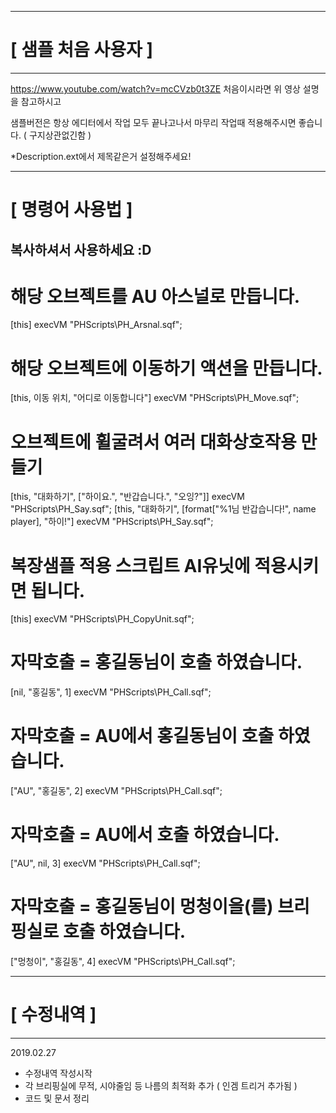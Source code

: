 ---------------------------------------------------------------
# [ 샘플 처음 사용자 ]
---------------------------------------------------------------

https://www.youtube.com/watch?v=mcCVzb0t3ZE
처음이시라면 위 영상 설명을 참고하시고

샘플버전은 항상 에디터에서 작업 모두 끝나고나서
마무리 작업때 적용해주시면 좋습니다. ( 구지상관없긴함 )

*Description.ext에서 제목같은거 설정해주세요!

---------------------------------------------------------------
# [ 명령어 사용법 ]
  복사하셔서 사용하세요 :D
---------------------------------------------------------------
# 해당 오브젝트를 AU 아스널로 만듭니다.
[this] execVM "PHScripts\PH_Arsnal.sqf";

# 해당 오브젝트에 이동하기 액션을 만듭니다.
[this, 이동 위치, "어디로 이동합니다"] execVM "PHScripts\PH_Move.sqf";

# 오브젝트에 휠굴려서 여러 대화상호작용 만들기
[this, "대화하기", ["하이요.", "반갑습니다.", "오잉?"]] execVM "PHScripts\PH_Say.sqf";
[this, "대화하기", [format["%1님 반갑습니다!", name player], "하이!"] execVM "PHScripts\PH_Say.sqf";

# 복장샘플 적용 스크립트 AI유닛에 적용시키면 됩니다.
[this] execVM "PHScripts\PH_CopyUnit.sqf";

# 자막호출 = 홍길동님이 호출 하였습니다.
[nil, "홍길동", 1] execVM "PHScripts\PH_Call.sqf";

# 자막호출 = AU에서 홍길동님이 호출 하였습니다.
["AU", "홍길동", 2] execVM "PHScripts\PH_Call.sqf";

# 자막호출 = AU에서 호출 하였습니다.
["AU", nil, 3] execVM "PHScripts\PH_Call.sqf";

# 자막호출 = 홍길동님이 멍청이을(를) 브리핑실로 호출 하였습니다.
["멍청이", "홍길동", 4] execVM "PHScripts\PH_Call.sqf";


---------------------------------------------------------------
# [ 수정내역 ]
---------------------------------------------------------------
2019.02.27
- 수정내역 작성시작
- 각 브리핑실에 무적, 시야줄임 등 나름의 최적화 추가 ( 인겜 트리거 추가됨 )
- 코드 및 문서 정리
